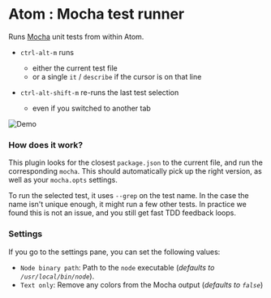 # Atom : Mocha test runner

Runs [Mocha](https://github.com/visionmedia/mocha) unit tests from within Atom.

- `ctrl-alt-m` runs
  - either the current test file
  - or a single `it` / `describe` if the cursor is on that line

- `ctrl-alt-shift-m` re-runs the last test selection
  - even if you switched to another tab

![Demo](https://raw.github.com/TabDigital/atom-mocha-test-runner/master/demo.gif)

### How does it work?

This plugin looks for the closest `package.json` to the current file,
and run the corresponding `mocha`. This should automatically pick up the right version,
as well as your `mocha.opts` settings.

To run the selected test, it uses `--grep` on the test name.
In the case the name isn't unique enough, it might run a few other tests.
In practice we found this is not an issue, and you still get fast TDD feedback loops.

### Settings

If you go to the settings pane, you can set the following values:

- `Node binary path`: Path to the `node` executable (*defaults to `/usr/local/bin/node`*).
- `Text only`: Remove any colors from the Mocha output (*defaults to `false`*)
